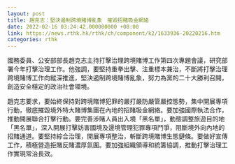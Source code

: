```yaml
---
layout: post
title: 趙克志：堅決遏制跨境賭博亂象　摧毀招賭吸金網絡
date: 2022-02-16 03:24:42.000000000 +08:00
link: https://news.rthk.hk/rthk/ch/component/k2/1633936-20220216.htm
categories: rthk
---
```


國務委員、公安部部長趙克志主持打擊治理跨境賭博工作第四次專題會議，研究部署今年打擊治理工作。他強調，要堅持重拳出擊、注重標本兼治，不斷將打擊治理跨境賭博工作向縱深推進，堅決遏制跨境賭博亂象，努力為黨的二十大勝利召開，創造安全穩定的政治社會環境。

趙克志要求，要始終保持對跨境賭博犯罪的嚴打嚴防嚴管嚴控態勢，集中開展專項行動，徹底摧毀境外特大賭博集團在內地的招賭吸金網絡。要加強國際執法合作，推動開展聯合打擊行動。要完善涉賭人員出入境「黑名單」，動態調整旅遊目的地「黑名單」，深入開展打擊妨害國境及邊境管理犯罪專項鬥爭，阻斷境外向內地的招賭通道。要堅持綜合治理，開展專項整治，斬斷跨境賭博生態鏈條。要做好宣傳工作，積極營造拒賭反賭濃厚氛圍。要加強組織領導和統籌協調，推動打擊治理工作實現常治長效。
